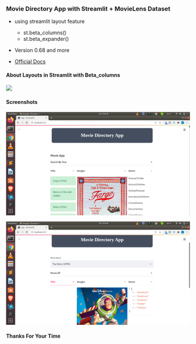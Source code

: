 ### Movie Directory App with Streamlit + MovieLens Dataset
+ using streamlit layout feature
	- st.beta_columns()
	- st.beta_expander()

+ Version 0.68 and more
+ [Official Docs](https://docs.streamlit.io/en/stable/)

#### About Layouts in Streamlit with Beta_columns
![](images/layout_in_streamlit_AhmedHamdytech.png)


#### Screenshots
![](images/awesome_layout_streamlit03.png)


![](images/awesome_layout_streamlit04.png)


#### Thanks For Your Time


